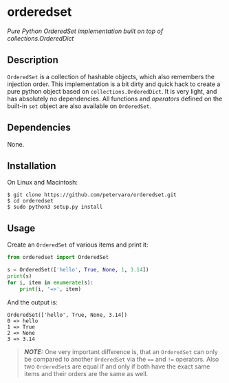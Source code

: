 orderedset
==========

*Pure Python OrderedSet implementation built on top of collections.OrderedDict*


Description
-----------

`OrderedSet` is a collection of hashable objects, which also remembers the
injection order. This implementation is a bit dirty and quick hack to create a
pure python object based on `collections.OrderedDict`. It is very light, and
has absolutely no dependencies. All functions and *operators* defined on the
built-in `set` object are also available on `OrderedSet`.


Dependencies
------------

None.


Installation
------------

On Linux and Macintosh:

```
$ git clone https://github.com/petervaro/orderedset.git
$ cd orderedset
$ sudo python3 setup.py install
```

Usage
-----

Create an `OrderedSet` of various items and print it:

```python
from orderedset import OrderedSet

s = OrderedSet(['hello', True, None, 1, 3.14])
print(s)
for i, item in enumerate(s):
    print(i, '=>', item)
```

And the output is:

```
OrderedSet(['hello', True, None, 3.14])
0 => hello
1 => True
2 => None
3 => 3.14
```

> ***NOTE:*** One very important difference is, that an `OrderedSet` can only
> be compared to another `OrderedSet` via the `==` and `!=` operators. Also
> two `OrderedSet`s are equal if and only if both have the exact same items and
> their orders are the same as well.

